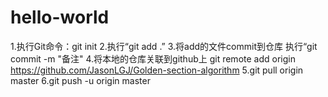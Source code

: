 # hello-world

1.执行Git命令：git init
2.执行“git add .”
3.将add的文件commit到仓库 执行“git commit -m "备注"
4.将本地的仓库关联到github上  git remote add origin https://github.com/JasonLGJ/Golden-section-algorithm 
5.git pull origin master
6.git push -u origin master

